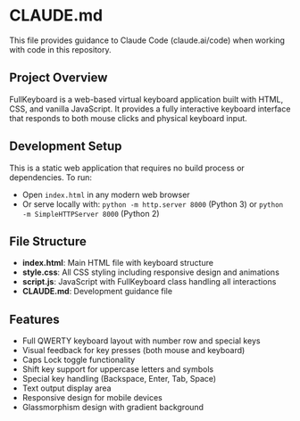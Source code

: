 
# CLAUDE.md

This file provides guidance to Claude Code (claude.ai/code) when working with code in this repository.

## Project Overview

FullKeyboard is a web-based virtual keyboard application built with HTML, CSS, and vanilla JavaScript. It provides a fully interactive keyboard interface that responds to both mouse clicks and physical keyboard input.

## Development Setup

This is a static web application that requires no build process or dependencies. To run:

- Open `index.html` in any modern web browser
- Or serve locally with: `python -m http.server 8000` (Python 3) or `python -m SimpleHTTPServer 8000` (Python 2)

## File Structure

- **index.html**: Main HTML file with keyboard structure
- **style.css**: All CSS styling including responsive design and animations
- **script.js**: JavaScript with FullKeyboard class handling all interactions
- **CLAUDE.md**: Development guidance file

## Features

- Full QWERTY keyboard layout with number row and special keys
- Visual feedback for key presses (both mouse and keyboard)
- Caps Lock toggle functionality
- Shift key support for uppercase letters and symbols
- Special key handling (Backspace, Enter, Tab, Space)
- Text output display area
- Responsive design for mobile devices
- Glassmorphism design with gradient background
